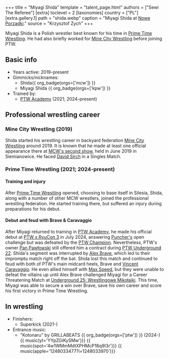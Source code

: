 +++
title = "Miyagi Shida"
template = "talent_page.html"
authors = ["Sewi The Referee"]
[extra]
toclevel = 2
[taxonomies]
country = ["PL"]
[extra.gallery.1]
path = "shida.webp"
caption = "Miyagi Shida at [Nowe Porządki](@/e/ptw/2025-01-11-ptw-nowe-porzadki.md)."
source = "Krzysztof Zych"
+++

Miyagi Shida is a Polish wrestler best known for his time in [Prime Time Wrestling](@/o/ptw.md). He had also briefly worked for [Mine City Wrestling](@/o/mcw.md) before joining PTW.

## Basic info

* Years active: 2019-present
* Gimmicks/nicknames:
  - Shida{{ org_badge(orgs=['mcw']) }}
  - Miyagi Shida {{ org_badge(orgs=['kpw']) }}
* Trained by:
  - [PTW Academy](@/o/ptw-academy.md) (2021; 2024-present)

## Professional wrestling career

### Mine City Wrestling (2019)

Shida started his wrestling career in backyard federation [Mine City Wrestling](@/o/mcw.md) around 2019. It is known that he made at least one official appearance there at [MCW's second show](@/e/mcw/2019-06-01-mcw-show-2.md), held in June 2019 in Siemianowice. He faced [David Sirch](@/w/sinister.md) in a Singles Match.

### Prime Time Wrestling (2021; 2024-present)

#### Training and injury

After [Prime Time Wrestling](@/o/ptw.md) opened, choosing to base itself in Silesia, Shida, along with a number of other MCW wrestlers, joined the professional wrestling federation. He started training there, but suffered an injury during preparations for his debut.

#### Debut and feud with Brave & Caravaggio

After Miyagi returned to training in [PTW Academy](@/o/ptw-academy.md), he made his official debut at [PTW x RyuCon 3](@/e/ptw/2024-07-07-ptw-x-ryucon.md) in July 2024, answering [Puncher's](@/w/puncher.md) open challenge but was defeated by the [PTW Champion](@/c/ptw-championship.md).
Nevertheless, PTW's owner [Pan Pawłowski](@/w/pan-pawlowski.md) still offered him a contract during [PTW Underground 22](@/e/ptw/2024-08-25-ptw-underground-22.md).
Shida's segment was interrupted by [Alex Brave](@/w/alex-brave.md), which led to their impromptu match right off the bat. Shida lost this match and continued to feud with both of PTW's main midcard heels, Brave and [Vincent Caravaggio](@/w/vincent-caravaggio.md).
He even allied himself with [Max Speed](@/w/max-speed.md), but they were unable to defeat the villains up until Alex Brave challenged Miyagi for a Career Threatening Match at [Underground 25: Wrestlingowe Mikołajki](@/e/ptw/2024-12-07-ptw-underground-25.md). This time, Miyagi was able to secure a win over Brave, save his own career and score his first victory in Prime Time Wrestling.

## In wrestling

* Finishers:
  - Superkick (2021-)
* Entrance music:
  - "Kotonaru" by GRILLABEATS
    {{ org_badge(orgs=['ptw']) }} (2024-) <br>
    {{ music(yt='YYpZGiKySMw')}}
    {{ music(spot='4w1WMmMdtXPHMcP18q9I3r')}}
    {{ music(apple='1248033477?i=1248033970')}}
